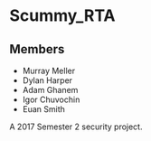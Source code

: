 # Scummy_RTA
## Members
- Murray Meller
- Dylan Harper
- Adam Ghanem
- Igor Chuvochin
- Euan Smith

A 2017 Semester 2 security project.